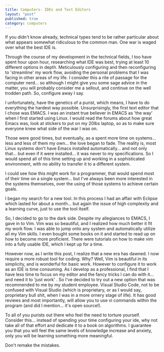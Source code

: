 ```yaml
---
title: Computers- IDEs and Text Editors    
layout: "post"
published: true
category: computers
---
```

If you didn't know already, technical types tend to be rather particular about what appears somewhat ridiculous to the common man. One war is waged over what the best IDE is.

Through the course of my development in the technical fields, I too have spent hour upon hour, researching what IDE was best, trying at least 10 different options in depth. Meticulously configuring and then reconfiguring to 'streamline' my work flow, avoiding the personal problems that I was facing in other areas of my life. I consider this a rite of passage for the computer nerd... so although I might give you some sage advice in the matter, you will probably consider me a sellout, and continue on the well trodden path. So, configure away I say.

I unfortunately, have the genetics of a purist, which means, I have to do everything the hardest way possible. Unsurprisingly, the first text editor that I chose was EMACS. I was an instant true believer in EMACS as 'the way' when I first started using Linux. I would read the forums about how great Emacs was, look at stickers to put on my 20lbs laptop, so as to make sure everyone knew what side of the war I was on.

Those were good times, but eventually, as a spent more time on systems... less and less of them my own... the love began to fade. The reality is, most Linux systems don't have Emacs installed automatically... and not only that... but even if it were installed... it was never to my specifications. So I would spend all of this time setting up and working in a sophisticated environment, with no ability to transfer it to a different system.

I could see how this might work for a programmer, that would spend most of their time on a single system... but I've always been more interested in the systems themselves, over the using of those systems to achieve certain goals.

I began my search for a new tool. In this process I had an affair with Eclipse which lasted for about a month... but again the issue of high complexity and a learning curve, just to use the tool itself.

So, I decided to go to the dark side. Despite my allegiances to EMACS, I gave in to Vim. Vim was so beautiful, and I realized how much better it fit my work flow. I was able to jump onto any system and automatically utilize all my Vim skills. I even bought some books on it and started to read up on how to become more proficient. There were tutorials on how to make vim into a fully usable IDE, which I kept up for a time.

However now, as I write this post, I realize that a new era has dawned. I now require a more robust tool for coding. Why? Well, Vim is beautiful in its simplicity, and is wonderful for basic work. However to configure it to work as an IDE is time consuming. As I develop as a professional, I find that I have less time to focus on my editor and the fancy tricks I can do with it... and need it to 'just work' . So I've decided to try out a new option that was recommended to me by my student employee. Visual Studio Code, not to be confused with Visual Studio (which is proprietary, or as I would say, proprietary bull shit, when I was in a more ornery stage of life). It has good reviews and most importantly, will allow you to use vi commands within the program (and did I mention... it's open source!).

To all of you purists out there who feel the need to torture yourself. Consider this... instead of spending your time configuring your ide, why not take all of that effort and dedicate it to a book on algorithms. I guarantee you that you will feel the same levels of knowledge increase and anxiety, only you will be learning something more meaningful.

Don't remake the mistakes.
